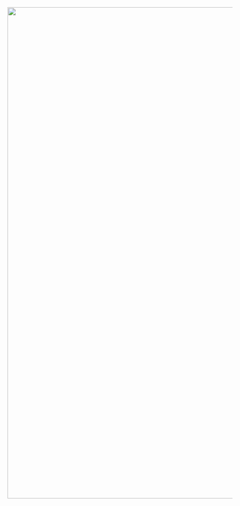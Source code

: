 

<p align="center">
  <img width="1100" src="https://cdn.discordapp.com/attachments/709067090769870942/866016314149830686/cubot.io_1.png" alt="cubot">
</p>
